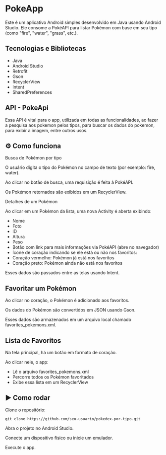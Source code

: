 # PokeApp

Este é um aplicativo Android simples desenvolvido em Java usando Android Studio. Ele consome a PokéAPI para listar Pokémon com base em seu tipo (como "fire", "water", "grass", etc.).

## Tecnologias e Bibliotecas

- Java
- Android Studio
- Retrofit
- Gson
- RecyclerView
- Intent
- SharedPreferences

## API - PokeApi

Essa API é vital para o app, utilizada em todas as funcionalidades, ao fazer a pesquisa aos pokemon pelos tipos, para buscar os dados do pokemon, para exibir a imagem, entre outros usos.

## ⚙️ Como funciona

Busca de Pokémon por tipo

O usuário digita o tipo do Pokémon no campo de texto (por exemplo: fire, water).

Ao clicar no botão de busca, uma requisição é feita à PokéAPI.

Os Pokémon retornados são exibidos em um RecyclerView.

Detalhes de um Pokémon

Ao clicar em um Pokémon da lista, uma nova Activity é aberta exibindo:

- Nome
- Foto
- ID
- Altura
- Peso
- Botão com link para mais informações via PokéAPI (abre no navegador)
- Ícone de coração indicando se ele está ou não nos favoritos:
 - Coração vermelho: Pokémon já está nos favoritos
 - Coração preto: Pokémon ainda não está nos favoritos

Esses dados são passados entre as telas usando Intent.

## Favoritar um Pokémon

Ao clicar no coração, o Pokémon é adicionado aos favoritos.

Os dados do Pokémon são convertidos em JSON usando Gson.

Esses dados são armazenados em um arquivo local chamado favorites_pokemons.xml.

## Lista de Favoritos

Na tela principal, há um botão em formato de coração.

Ao clicar nele, o app:

- Lê o arquivo favorites_pokemons.xml
- Percorre todos os Pokémon favoritados
- Exibe essa lista em um RecyclerView

## ▶️ Como rodar

Clone o repositório:
```
git clone https://github.com/seu-usuario/pokedex-por-tipo.git
```

Abra o projeto no Android Studio.

Conecte um dispositivo físico ou inicie um emulador.

Execute o app.
